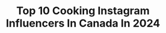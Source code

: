 ---
title: Top 10 Cooking Instagram Influencers In Canada In 2024
description: >-
  Find top cooking Instagram influencers in Canada in 2024. Most popular hashtags: #feedfeed #sponsored #easyrecipes #ad.
platform: Instagram
hits: 378
text_top: See the best Instagram influencers on inBeat.
text_bottom: inBeat aggregates 378 Instagram influencers like this in Canada for you to work with.
profiles:
  - username: "aka.foodiedreams"
    fullname: >-
      Kristy • Toronto Food & Travel
    bio: >-
      🍴 Food Adventures • Creative Home Cooking 💌 aka.foodiedreams@gmail.com ✨ DM/email for UGC & collabs 📍 Toronto, Canada
    location: "Canada"
    followers: 9053
    engagement: 7074
    commentsToLikes: 0.193791
    id: clhry4psw8x670j08hucflvfw
    verified: false
    hashtags: "#cityoftoronto, #tastetoronto, #markhamfood, #easyrecipe"
  - username: "foodess"
    fullname: >-
      Jennifer Pallian, BSc RD
    bio: >-
      Craveable Everyday Food | Cooking Science Secrets | Indian Family Favs | @Saveurmag “Best Recipes” Finalist | Food Writer @Chatelainemag 🇨🇦 Vancouver
    location: "Canada"
    followers: 211638
    engagement: 614
    commentsToLikes: 0.213733
    id: ck15tkho5ije60i19s9uqi0k1
    verified: true
    hashtags: "#beefrecipes, #nobake, #chickenrecipes, #curryrecipes"
  - username: "amateurprochef"
    fullname: >-
      Vimarsh Patel
    bio: >-
      Cooking at home made easy! ⚡️DM / Email for collabs/ads Contact: vimarsh246@gmail.com
    location: "Canada"
    followers: 291725
    engagement: 914
    commentsToLikes: 0.020976
    id: clsge9isxbhxe0k08ycjyv0f7
    verified: false
    hashtags: "#cooking, #homecooking, #athomerecipe, #recipesmadeeasy"
  - username: "ashneys_artisan"
    fullname: >-
      Asnim Rebello
    bio: >-
      I'm not a chef. But I'm passionate about food - the tradition of it, cooking it, and sharing it! Recipe Developer/Cookbook/Food Mag 🇨🇦l❤️🏌️‍♀️ 🇭🇰🇮🇳
    location: "Canada"
    followers: 48553
    engagement: 394
    commentsToLikes: -7.243216
    id: cl7z8tm9kzg8d0i23ngsydn0l
    verified: false
    hashtags: "#foodstagram, #homecooking, #yvr, #goandiaries"
  - username: "itslivb"
    fullname: >-
      Liv B
    bio: >-
      Liv B | 🇨🇦 | 👩🏻‍🍳cozy home cooking 📖 Bestselling cookbooks ‘Liv B’s Vegan on a Budget & Easy Everyday’ available now! ✍🏼 recipes at itslivb.com
    location: "Canada"
    followers: 133064
    engagement: 389
    commentsToLikes: 0.024981
    id: ck5zqixveuokl0i14aegngysx
    verified: false
    hashtags: "#vegan, #plantbased, #recipe, #honey"
  - username: "thestaceyroy"
    fullname: >-
      Stacey Roy
    bio: >-
      Live Host | Director | TV Personality | LEGO Masters Season 3 Winner | The Nerdy Bartender | Cooking with Stacey | Rep: @keytalentmanagement
    location: "Canada"
    followers: 39519
    engagement: 279
    commentsToLikes: 0.464398
    id: cktgpaqde9ulm0j2327ujsk4p
    verified: false
    hashtags: "#legolife, #ilovelego, #afol, #lego"
  - username: "chef.ruaa"
    fullname: >-
      Ruaa Swadi
    bio: >-
      ‎👩‍🍳cooking &👷🏻‍♀️design engineer🇸🇦🇮🇶 YouTuber 2M+ TikToker 4.1M+ كود الخصم لموقع بات بات (Himila) 👇رابط شراء منتج التنحيف
    location: "Canada"
    followers: 1258749
    engagement: 257
    commentsToLikes: 0.005414
    id: ck13b06qvt1p70i19e7kqjiw0
    verified: false
    hashtags: "#baby, #cute, #easyrecipes, #patpat"
  - username: "vijayaselvaraju"
    fullname: >-
      Vijaya Selvaraju
    bio: >-
      Food Media Producer #Cooking Expert on @TheMarilynDenisShow @yourmorning 📩 selvaraju.vijaya@gmail.com
    location: "Canada"
    followers: 57670
    engagement: 237
    commentsToLikes: 0.041617
    id: ck9wd121ndkvg0j78p9qtgniv
    verified: false
    hashtags: "#mommeals, #easyrecipe, #chickpeasalad, #gastronomy"
  - username: "flourandspiceblog"
    fullname: >-
      Sarah Mir
    bio: >-
      A Pakistani Canadian mama cooking & baking through life. Cook, Eat, read, laugh, sing badly,repeat. #toronto Flourandspiceblog@gmail.com
    location: "Canada"
    followers: 69755
    engagement: 162
    commentsToLikes: 0.161887
    id: ck9wghlottg6d0j78eu282z11
    verified: false
    hashtags: "#torontobloggers, #foodbloggersofinstagram, #flourandspiceblog, #ramadanrecipes"
  - username: "madisstewart"
    fullname: >-
      Madi Stewart
    bio: >-
      Founder @shadesofgiving Seattle//Vancouver Miss Canada 2021🇨🇦🇯🇲 @uofwa alum im probably cooking🫶
    location: "Canada"
    followers: 15039
    engagement: 158
    commentsToLikes: 0.004648
    id: ck6tjk7uc2vj50j71a0zmdr88
    verified: false
    hashtags: "#23"
---